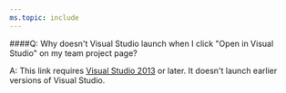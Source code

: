 ```yaml
---
ms.topic: include
---
```


####Q:	Why doesn't Visual Studio launch when I click "Open in Visual Studio" on my team project page?

A:	This link requires [Visual Studio 2013](https://visualstudio.microsoft.com/) 
or later. It doesn't launch earlier versions of Visual Studio.